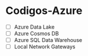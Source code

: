 # Codigos-Azure
- [ ] Azure Data Lake
- [ ] Azure Cosmos DB
- [ ] Azure SQL Data Warehouse
- [ ] Local Network Gateways
